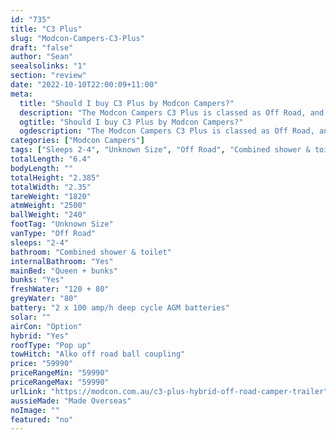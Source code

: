 ```yaml
---
id: "735"
title: "C3 Plus"
slug: "Modcon-Campers-C3-Plus"
draft: "false"
author: "Sean"
seealsolinks: "1"
section: "review"
date: "2022-10-10T22:00:09+11:00"
meta:
  title: "Should I buy C3 Plus by Modcon Campers?"
  description: "The Modcon Campers C3 Plus is classed as Off Road, and sleeps 2-4 people. It is Made Overseas and comes in at Unknown Size. It generally has Combined shower & toilet."
  ogtitle: "Should I buy C3 Plus by Modcon Campers?"
  ogdescription: "The Modcon Campers C3 Plus is classed as Off Road, and sleeps 2-4 people. It is Made Overseas and comes in at Unknown Size. It generally has Combined shower & toilet."
categories: ["Modcon Campers"]
tags: ["Sleeps 2-4", "Unknown Size", "Off Road", "Combined shower & toilet", "Pop up", "50 - 60k"]
totalLength: "6.4"
bodyLength: ""
totalHeight: "2.385"
totalWidth: "2.35"
tareWeight: "1820"
atmWeight: "2500"
ballWeight: "240"
footTag: "Unknown Size"
vanType: "Off Road"
sleeps: "2-4"
bathroom: "Combined shower & toilet"
internalBathroom: "Yes"
mainBed: "Queen + bunks"
bunks: "Yes"
freshWater: "120 + 80"
greyWater: "80"
battery: "2 x 100 amp/h deep cycle AGM batteries"
solar: ""
airCon: "Option"
hybrid: "Yes"
roofType: "Pop up"
towHitch: "Alko off road ball coupling"
price: "59990"
priceRangeMin: "59990"
priceRangeMax: "59990"
urlLink: "https://modcon.com.au/c3-plus-hybrid-off-road-camper-trailer"
aussieMade: "Made Overseas"
noImage: ""
featured: "no"
---
```

